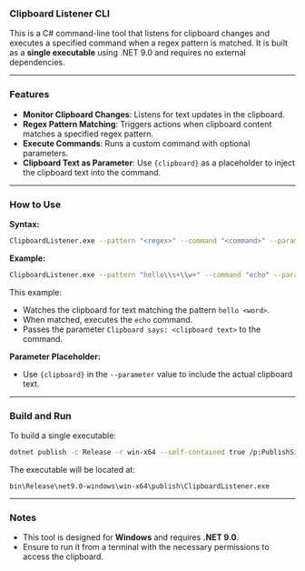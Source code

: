 ### Clipboard Listener CLI

This is a C# command-line tool that listens for clipboard changes and executes a specified command when a regex pattern is matched. It is built as a **single executable** using .NET 9.0 and requires no external dependencies.

---

### Features
- **Monitor Clipboard Changes**: Listens for text updates in the clipboard.
- **Regex Pattern Matching**: Triggers actions when clipboard content matches a specified regex pattern.
- **Execute Commands**: Runs a custom command with optional parameters.
- **Clipboard Text as Parameter**: Use `{clipboard}` as a placeholder to inject the clipboard text into the command.

---

### How to Use

**Syntax:**
```bash
ClipboardListener.exe --pattern "<regex>" --command "<command>" --parameter "<parameter>"
```

**Example:**
```bash
ClipboardListener.exe --pattern "hello\\s+\\w+" --command "echo" --parameter "Clipboard says: {clipboard}"
```

This example:
- Watches the clipboard for text matching the pattern `hello <word>`.
- When matched, executes the `echo` command.
- Passes the parameter `Clipboard says: <clipboard text>` to the command.

**Parameter Placeholder:**
- Use `{clipboard}` in the `--parameter` value to include the actual clipboard text.

---

### Build and Run

To build a single executable:
```bash
dotnet publish -c Release -r win-x64 --self-contained true /p:PublishSingleFile=true /p:IncludeAllContentForSelfExtract=true /p:TrimUnusedDependencies=true /p:PublishTrimmed=false /p:IncludeNativeLibrariesForSelfExtract=true
```

The executable will be located at:
```
bin\Release\net9.0-windows\win-x64\publish\ClipboardListener.exe
```

---

### Notes
- This tool is designed for **Windows** and requires **.NET 9.0**.
- Ensure to run it from a terminal with the necessary permissions to access the clipboard.
